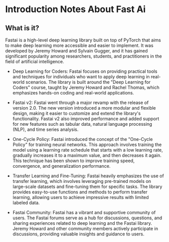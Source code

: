 # Introduction Notes About Fast Ai

## What is it?
Fastai is a high-level deep learning library built on top of PyTorch that aims to make deep learning more accessible and easier to implement. It was developed by Jeremy Howard and Sylvain Gugger, and it has gained significant popularity among researchers, students, and practitioners in the field of artificial intelligence.

- Deep Learning for Coders: Fastai focuses on providing practical tools and techniques for individuals who want to apply deep learning in real-world scenarios. The library is built around the "Deep Learning for Coders" course, taught by Jeremy Howard and Rachel Thomas, which emphasizes hands-on coding and real-world applications.

- Fastai v2: Fastai went through a major revamp with the release of version 2.0. The new version introduced a more modular and flexible design, making it easier to customize and extend the library's functionality. Fastai v2 also improved performance and added support for new features such as tabular data, natural language processing (NLP), and time series analysis.

- One-Cycle Policy: Fastai introduced the concept of the "One-Cycle Policy" for training neural networks. This approach involves training the model using a learning rate schedule that starts with a low learning rate, gradually increases it to a maximum value, and then decreases it again. This technique has been shown to improve training speed, convergence, and generalization performance.

- Transfer Learning and Fine-Tuning: Fastai heavily emphasizes the use of transfer learning, which involves leveraging pre-trained models on large-scale datasets and fine-tuning them for specific tasks. The library provides easy-to-use functions and methods to perform transfer learning, allowing users to achieve impressive results with limited labeled data.

- Fastai Community: Fastai has a vibrant and supportive community of users. The Fastai forums serve as a hub for discussions, questions, and sharing experiences related to deep learning and the Fastai library. Jeremy Howard and other community members actively participate in discussions, providing valuable insights and guidance to users.


